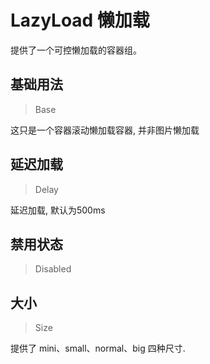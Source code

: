 <!-- @api: OtLazyload.vue/OtLazyloadAPI.md -->

# LazyLoad 懒加载

提供了一个可控懒加载的容器组。

## 基础用法

> Base

这只是一个容器滚动懒加载容器, 并非图片懒加载

## 延迟加载

> Delay

延迟加载, 默认为500ms

## 禁用状态

> Disabled



## 大小

> Size

提供了 mini、small、normal、big 四种尺寸.
